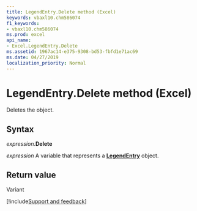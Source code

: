 ```yaml
---
title: LegendEntry.Delete method (Excel)
keywords: vbaxl10.chm586074
f1_keywords:
- vbaxl10.chm586074
ms.prod: excel
api_name:
- Excel.LegendEntry.Delete
ms.assetid: 1967ac14-e375-9308-bd53-fbfd1e71ac69
ms.date: 04/27/2019
localization_priority: Normal
---
```



# LegendEntry.Delete method (Excel)

Deletes the object.


## Syntax

_expression_.**Delete**

_expression_ A variable that represents a **[LegendEntry](excel.legendentry(object).md)** object.


## Return value

Variant




[!include[Support and feedback](~/includes/feedback-boilerplate.md)]